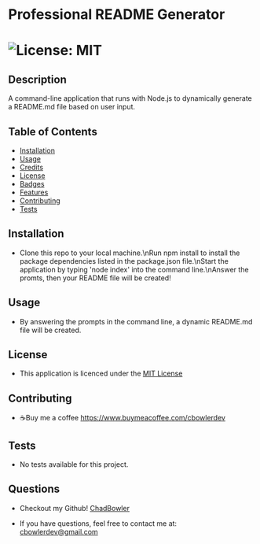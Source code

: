 # Professional README Generator

# ![License: MIT](https://img.shields.io/badge/License-MIT-yellow.svg)

## Description
A command-line application that runs with Node.js to dynamically generate  a README.md file based on user input.

## Table of Contents

- [Installation](#Installation)
- [Usage](#Usage)
- [Credits](#Credits)
- [License](#Credits)
- [Badges](#Badges)
- [Features](#Features)
- [Contributing](#Contributing)
- [Tests](#Tests)

## Installation

* Clone this repo to your local machine.\nRun npm install to install the package dependencies listed in the package.json file.\nStart the application by typing 'node index' into the command line.\nAnswer the promts, then your README file will be created!

## Usage

* By answering the prompts in the command line, a dynamic README.md file will be created.


## License

* This application is licenced under the [MIT License](https://opensource.org/licenses/MIT)

## Contributing

* ☕Buy me a coffee https://www.buymeacoffee.com/cbowlerdev

## Tests

* No tests available for this project.

## Questions

* Checkout my Github! [ChadBowler](https://www.github.com/ChadBowler)

* If you have questions, feel free to contact me at: cbowlerdev@gmail.com

